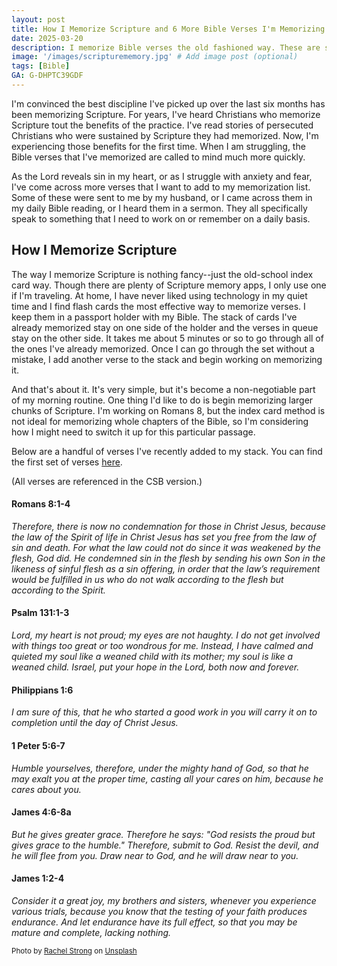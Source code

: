 ```yaml
---
layout: post
title: How I Memorize Scripture and 6 More Bible Verses I'm Memorizing
date: 2025-03-20
description: I memorize Bible verses the old fashioned way. These are some Bible verses I'm working to memorize as I seek to fix my mind on things above.
image: '/images/scripturememory.jpg' # Add image post (optional)
tags: [Bible]
GA: G-DHPTC39GDF
---
```

I'm convinced the best discipline I've picked up over the last six months has been memorizing Scripture. For years, I've heard Christians who memorize Scripture tout the benefits of the practice. I've read stories of persecuted Christians who were sustained by Scripture they had memorized. Now, I'm experiencing those benefits for the first time. When I am struggling, the Bible verses that I've memorized are called to mind much more quickly. 

As the Lord reveals sin in my heart, or as I struggle with anxiety and fear, I've come across more verses that I want to add to my memorization list. Some of these were sent to me by my husband, or I came across them in my daily Bible reading, or I heard them in a sermon. They all specifically speak to something that I need to work on or remember on a daily basis. 

## How I Memorize Scripture

The way I memorize Scripture is nothing fancy--just the old-school index card way. Though there are plenty of Scripture memory apps, I only use one if I'm traveling. At home, I have never liked using technology in my quiet time and I find flash cards the most effective way to memorize verses. I keep them in a passport holder with my Bible. The stack of cards I've already memorized stay on one side of the holder and the verses in queue stay on the other side. It takes me about 5 minutes or so to go through all of the ones I've already memorized. Once I can go through the set without a mistake, I add another verse to the stack and begin working on memorizing it. 

And that's about it. It's very simple, but it's become a non-negotiable part of my morning routine. One thing I'd like to do is begin memorizing larger chunks of Scripture. I'm working on Romans 8, but the index card method is not ideal for memorizing whole chapters of the Bible, so I'm considering how I might need to switch it up for this particular passage.

Below are a handful of verses I've recently added to my stack. You can find the first set of verses [here](https://www.meredithcook.net/bible-verses). 

(All verses are referenced in the CSB version.)

#### Romans 8:1-4
*Therefore, there is now no condemnation for those in Christ Jesus, because the law of the Spirit of life in Christ Jesus has set you free from the law of sin and death. For what the law could not do since it was weakened by the flesh, God did. He condemned sin in the flesh by sending his own Son in the likeness of sinful flesh as a sin offering, in order that the law’s requirement would be fulfilled in us who do not walk according to the flesh but according to the Spirit.*

#### Psalm 131:1-3
*Lord, my heart is not proud; my eyes are not haughty. I do not get involved with things too great or too wondrous for me. Instead, I have calmed and quieted my soul like a weaned child with its mother; my soul is like a weaned child. Israel, put your hope in the Lord, both now and forever.*

#### Philippians 1:6
*I am sure of this, that he who started a good work in you will carry it on to completion until the day of Christ Jesus.*

#### 1 Peter 5:6-7
*Humble yourselves, therefore, under the mighty hand of God, so that he may exalt you at the proper time, casting all your cares on him, because he cares about you.*

#### James 4:6-8a
*But he gives greater grace. Therefore he says: "God resists the proud but gives grace to the humble." Therefore, submit to God. Resist the devil, and he will flee from you. Draw near to God, and he will draw near to you.*

#### James 1:2-4
*Consider it a great joy, my brothers and sisters, whenever you experience various trials, because you know that the testing of your faith produces endurance. And let endurance have its full effect, so that you may be mature and complete, lacking nothing.*

<sub>Photo by <a href="https://unsplash.com/@rachelstrong10?utm_content=creditCopyText&utm_medium=referral&utm_source=unsplash">Rachel Strong</a> on <a href="https://unsplash.com/photos/white-book-page-beside-green-potted-plant-VhcxuEGNXo4?utm_content=creditCopyText&utm_medium=referral&utm_source=unsplash">Unsplash</a></sub>